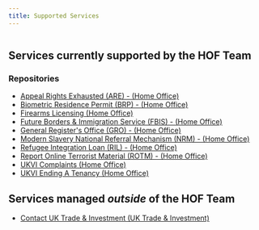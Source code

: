```yaml
---
title: Supported Services
---
```

```toc
```
##   Services currently supported by the HOF Team

### Repositories
* [Appeal Rights Exhausted (ARE) - (Home Office)](https://github.com/UKHomeOffice/AppealRightsExhausted)
* [Biometric Residence Permit (BRP) - (Home Office)](https://github.com/UKHomeOffice/brp_app)
* [Firearms Licensing (Home Office)](https://github.com/UKHomeOffice/firearms)
* [Future Borders & Immigration Service (FBIS) - (Home Office)](https://github.com/UKHomeOffice/fbis-ccf)
* [General Register's Office (GRO) - (Home Office)](https://github.com/UKHomeOffice/gro)
* [Modern Slavery National Referral Mechanism (NRM) - (Home Office)](https://github.com/UKHomeOffice/modern-slavery)
* [Refugee Integration Loan (RIL) - (Home Office)](https://github.com/UKHomeOffice/refugee-integration-loan) 
* [Report Online Terrorist Material (ROTM) - (Home Office)](https://github.com/UKHomeOffice/rotm)
* [UKVI Complaints (Home Office)](https://github.com/UKHomeOffice/Complaints)
* [UKVI Ending A Tenancy (Home Office)](https://github.com/UKHomeOffice/end-tenancy)

## Services managed *outside* of the HOF Team
* [Contact UK Trade & Investment (UK Trade & Investment)](https://github.com/UKTradeInvestment/contact-ukti)
